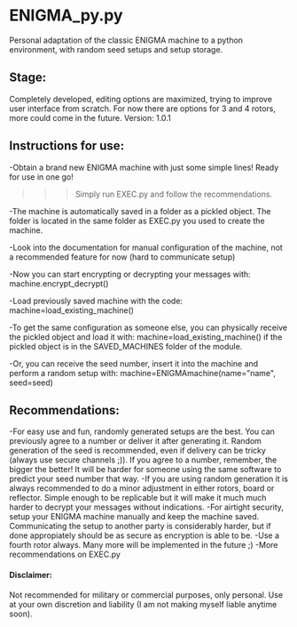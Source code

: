 # ENIGMA_py.py
Personal adaptation of the classic ENIGMA machine to a python environment, with random seed setups and setup storage.

## Stage:
Completely developed, editing options are maximized, trying to improve user interface from scratch.
For now there are options for 3 and 4 rotors, more could come in the future.
Version: 1.0.1

## Instructions for use:
-Obtain a brand new ENIGMA machine with just some simple lines! Ready for use in one go!
>>>Simply run EXEC.py and follow the recommendations.

-The machine is automatically saved in a folder as a pickled object. The folder is located in the same folder as EXEC.py you used to create the machine.

-Look into the documentation for manual configuration of the machine, not a recommended feature for now (hard to communicate setup)

-Now you can start encrypting or decrypting your messages with: machine.encrypt_decrypt()

-Load previously saved machine with the code: machine=load_existing_machine()

-To get the same configuration as someone else, you can physically receive the pickled object and load it with: machine=load_existing_machine() if the pickled object is in the SAVED_MACHINES folder of the module.

-Or, you can receive the seed number, insert it into the machine and perform a random setup with: 
machine=ENIGMAmachine(name="name", seed=seed)

## Recommendations:
-For easy use and fun, randomly generated setups are the best. You can previously agree to a number or deliver it after generating it. Random generation of the seed is recommended, even if delivery can be tricky (always use secure channels ;)). If you agree to a number, remember, the bigger the better! It will be harder for someone using the same software to predict your seed number that way.
-If you are using random generation it is always recommended to do a minor adjustment in either rotors, board or reflector. Simple enough to be replicable but it will make it much much harder to decrypt your messages without indications.
-For airtight security, setup your ENIGMA machine manually and keep the machine saved. Communicating the setup to another party is considerably harder, but if done appropiately should be as secure as encryption is able to be.
-Use a fourth rotor always. Many more will be implemented in the future ;)
-More recommendations on EXEC.py

#### Disclaimer:
Not recommended for military or commercial purposes, only personal. Use at your own discretion and liability (I am not making myself liable anytime soon).
